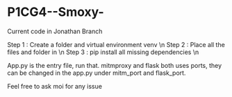 # P1CG4--Smoxy-

Current code in Jonathan Branch

Step 1 : Create a folder and virtual environment venv \n
Step 2 : Place all the files and folder in \n
Step 3 : pip install all missing dependencies \n

App.py is the entry file, run that.
mitmproxy and flask both uses ports, they can be changed in the app.py under mitm_port and flask_port.

Feel free to ask moi for any issue
